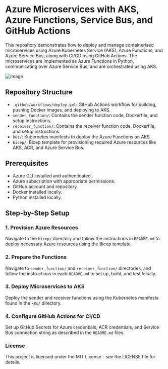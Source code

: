 # Azure Microservices with AKS, Azure Functions, Service Bus, and GitHub Actions

This repository demonstrates how to deploy and manage containerised microservices using Azure Kubernetes Service (AKS), Azure Functions, and Azure Service Bus, along with CI/CD using GitHub Actions. The microservices are implemented as Azure Functions in Python, communicating over Azure Service Bus, and are orchestrated using AKS.

![image](https://github.com/user-attachments/assets/de5b907d-ceb2-4f02-a032-cc73a9385185)


## Repository Structure

- `.github/workflows/deploy.yml`: GitHub Actions workflow for building, pushing Docker images, and deploying to AKS.
- `sender_function/`: Contains the sender function code, Dockerfile, and setup instructions.
- `receiver_function/`: Contains the receiver function code, Dockerfile, and setup instructions.
- `k8s/`: Kubernetes manifests to deploy the Azure Functions on AKS.
- `bicep/`: Bicep template for provisioning required Azure resources like AKS, ACR, and Azure Service Bus.
  

## Prerequisites

- Azure CLI installed and authenticated.
- Azure subscription with appropriate permissions.
- GitHub account and repository.
- Docker installed locally.
- Python installed locally.

## Step-by-Step Setup

### 1. Provision Azure Resources

Navigate to the `bicep/` directory and follow the instructions in `README.md` to deploy necessary Azure resources using the Bicep template.

### 2. Prepare the Functions

Navigate to `sender_function/` and `receiver_function/` directories, and follow the instructions in each `README.md` to set up, build, and test locally.

### 3. Deploy Microservices to AKS

Deploy the sender and receiver functions using the Kubernetes manifests found in the `k8s/` directory.

### 4. Configure GitHub Actions for CI/CD

Set up GitHub Secrets for Azure credentials, ACR credentials, and Service Bus connection string as described in the `README.md` files.

### License
This project is licensed under the MIT License - see the LICENSE file for details.
